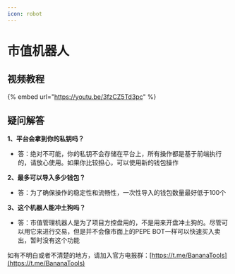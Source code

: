 ```yaml
---
icon: robot
---
```


# 市值机器人

## **视频教程** <a href="#zhu-yi-shi-xiang" id="zhu-yi-shi-xiang"></a>

{% embed url="https://youtu.be/3fzCZ5Td3pc" %}

## 疑问解答 <a href="#yi-wen-jie-da" id="yi-wen-jie-da"></a>

**1、平台会拿到你的私钥吗？**

* 答：绝对不可能，你的私钥不会存储在平台上，所有操作都是基于前端执行的，请放心使用。如果你比较担心，可以使用新的钱包操作

**2、最多可以导入多少钱包？**

* 答：为了确保操作的稳定性和流畅性，一次性导入的钱包数量最好低于100个

**3、这个机器人能冲土狗吗？**

* 答：市值管理机器人是为了项目方控盘用的，不是用来开盘冲土狗的。尽管可以用它来进行交易，但是并不会像市面上的PEPE BOT一样可以快速买入卖出，暂时没有这个功能

如有不明白或者不清楚的地方，请加入官方电报群：[https://t.me/BananaTools](https://t.me/BananaTools)
